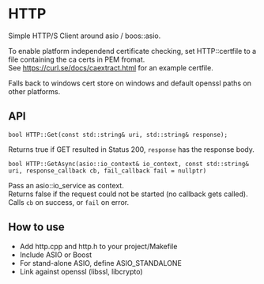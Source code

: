 # HTTP

Simple HTTP/S Client around asio / boos::asio.

To enable platform independend certificate checking, set HTTP::certfile to a
file containing the ca certs in PEM fromat.\
See https://curl.se/docs/caextract.html for an example certfile.

Falls back to windows cert store on windows and default openssl paths on other
platforms.

## API

`bool HTTP::Get(const std::string& uri, std::string& response);`

Returns true if GET resulted in Status 200, `response` has the response body.

`bool HTTP::GetAsync(asio::io_context& io_context, const std::string& uri, response_callback cb, fail_callback fail = nullptr)`

Pass an asio::io_service as context.\
Returns false if the request could not be started (no callback gets called).\
Calls `cb` on success, or `fail` on error.

## How to use

* Add http.cpp and http.h to your project/Makefile
* Include ASIO or Boost
* For stand-alone ASIO, define ASIO_STANDALONE
* Link against openssl (libssl, libcrypto)